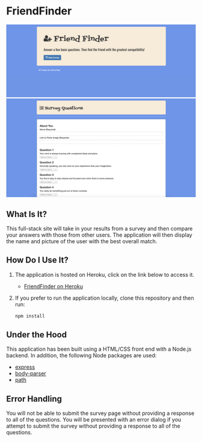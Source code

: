 # FriendFinder

![Home](app/public/assets/images/github/HomeScreenshot.png)
![Survey](app/public/assets/images/github/SurveyScreenshot.png)


## What Is It?

This full-stack site will take in your results from a survey and then compare your answers with those from other users. The application will then display the name and picture of the user with the best overall match.

## How Do I Use It?

1. The application is hosted on Heroku, click on the link below to access it.
    * [FriendFinder on Heroku](https://murmuring-thicket-23252.herokuapp.com/)
   
2. If you prefer to run the application locally, clone this repository and then run:
    ```bash
    npm install
    ```
## Under the Hood

This application has been built using a HTML/CSS front end with a Node.js backend.  In addition, the following Node packages are used:

  * [express](https://www.npmjs.com/package/express)
  * [body-parser](https://www.npmjs.com/package/body-parser)
  * [path](https://nodejs.org/api/path.html)

## Error Handling

You will not be able to submit the survey page without providing a response to all of the questions.  You will be presented with an error dialog if you attempt to submit the survey without providing a response to all of the questions.
